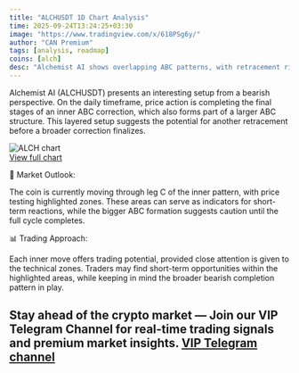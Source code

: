 ```yaml
---
title: "ALCHUSDT 1D Chart Analysis"
time: 2025-09-24T13:24:25+03:30
image: "https://www.tradingview.com/x/618PSg6y/"
author: "CAN Premium"
tags: [analysis, roadmap]
coins: [alch]
desc: "Alchemist AI shows overlapping ABC patterns, with retracement risks but trading opportunities within key zones."
---
```


Alchemist AI (ALCHUSDT) presents an interesting setup from a bearish perspective. On the daily timeframe, price action is completing the final stages of an inner ABC correction, which also forms part of a larger ABC structure. This layered setup suggests the potential for another retracement before a broader correction finalizes.

![ALCH chart](https://www.tradingview.com/x/618PSg6y/)  
[View full chart](https://www.tradingview.com/x/618PSg6y/)  

🔎 Market Outlook: 

The coin is currently moving through leg C of the inner pattern, with price testing highlighted zones. These areas can serve as indicators for short-term reactions, while the bigger ABC formation suggests caution until the full cycle completes.  

📊 Trading Approach:

Each inner move offers trading potential, provided close attention is given to the technical zones. Traders may find short-term opportunities within the highlighted areas, while keeping in mind the broader bearish completion pattern in play.  

Stay ahead of the crypto market — Join our VIP Telegram Channel for real-time trading signals and premium market insights.
[VIP Telegram channel](https://t.me/+2znhsiCGpI81MzQ0)
---